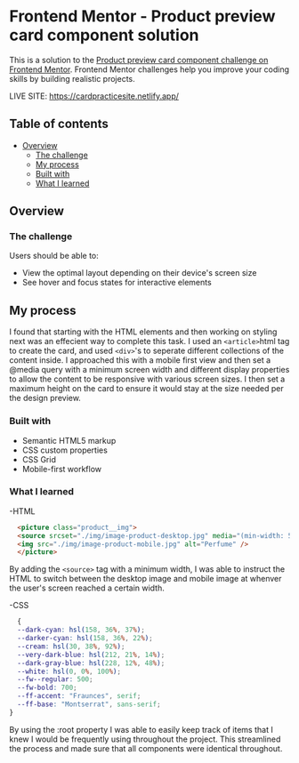 # Frontend Mentor - Product preview card component solution

This is a solution to the [Product preview card component challenge on Frontend Mentor](https://www.frontendmentor.io/challenges/product-preview-card-component-GO7UmttRfa). Frontend Mentor challenges help you improve your coding skills by building realistic projects.

LIVE SITE: https://cardpracticesite.netlify.app/

## Table of contents

- [Overview](#overview)
  - [The challenge](#the-challenge)
  - [My process](#my-process)
  - [Built with](#built-with)
  - [What I learned](#what-i-learned)

## Overview

### The challenge

Users should be able to:

- View the optimal layout depending on their device's screen size
- See hover and focus states for interactive elements

## My process

I found that starting with the HTML elements and then working on styling next was an effecient way to complete this task. I used an ```<article>```html tag to create the card, and used ```<div>```'s to seperate different collections of the content inside. I approached this with a mobile first view and then set a @media query with a minimum screen width and different display properties to allow the content to be responsive with various screen sizes. I then set a maximum height on the card to ensure it would stay at the size needed per the design preview.

### Built with

- Semantic HTML5 markup
- CSS custom properties
- CSS Grid
- Mobile-first workflow

### What I learned

-HTML
  
```html 
  <picture class="product__img">
  <source srcset="./img/image-product-desktop.jpg" media="(min-width: 550px)" />
  <img src="./img/image-product-mobile.jpg" alt="Perfume" />
  </picture>
  ```
By adding the
```<source>``` 
tag with a minimum width, I was able to instruct the HTML to switch between the desktop image and mobile image at whenver the user's screen reached a certain width.

-CSS
  
```css
  {
  --dark-cyan: hsl(158, 36%, 37%);
  --darker-cyan: hsl(158, 36%, 22%);
  --cream: hsl(30, 38%, 92%);
  --very-dark-blue: hsl(212, 21%, 14%);
  --dark-gray-blue: hsl(228, 12%, 48%);
  --white: hsl(0, 0%, 100%);
  --fw--regular: 500;
  --fw-bold: 700;
  --ff-accent: "Fraunces", serif;
  --ff-base: "Montserrat", sans-serif;
}
  ```

By using the :root property I was able to easily keep track of items that I knew I would be frequently using throughout the project. This streamlined the process and made sure that all components were identical throughout.
